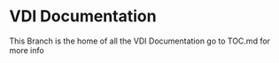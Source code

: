 # VDI Documentation
This Branch is the home of all the VDI Documentation go to TOC.md for more info
